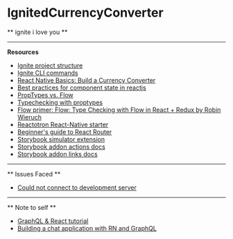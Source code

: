 # IgnitedCurrencyConverter

** ignite i love you **

---

**Resources**

- [Ignite project structure](https://github.com/infinitered/ignite/blob/master/docs/quick-start/project-structure-andross.md)
- [Ignite CLI commands](https://github.com/infinitered/ignite/blob/master/docs/quick-start/ignite-commands.md)
- [React Native Basics: Build a Currency Converter](https://learn.handlebarlabs.com/courses/enrolled/175915)
- [Best practices for component state in reactjs](http://brewhouse.io/blog/2015/03/24/best-practices-for-component-state-in-reactjs.html)
- [PropTypes vs. Flow](https://stackoverflow.com/questions/36065185/react-proptypes-vs-flow)
- [Typechecking with proptypes](https://reactjs.org/docs/typechecking-with-proptypes.html)
- [Flow primer: Flow: Type Checking with Flow in React + Redux by Robin Wieruch](https://www.robinwieruch.de/the-soundcloud-client-in-react-redux-flow/)
- [Reactotron React-Native starter](https://github.com/infinitered/reactotron/blob/master/docs/quick-start-react-native.md)
- [Beginner's guide to React Router](https://medium.freecodecamp.org/beginners-guide-to-react-router-4-8959ceb3ad58)
- [Storybook simulator extension](https://marketplace.visualstudio.com/items?itemName=Orta.vscode-react-native-storybooks)
- [Storybook addon actions docs](https://github.com/storybooks/storybook/tree/master/addons/actions)
- [Storybook addon links docs](https://github.com/storybooks/storybook/tree/release/3.4/addons/links)

---

** Issues Faced **
- [Could not connect to development server](https://github.com/facebook/react-native/issues/15388)

---

** Note to self **
- [GraphQL & React tutorial](https://blog.hichroma.com/graphql-react-tutorial-part-1-6-d0691af25858)
- [Building a chat application with RN and GraphQL](https://medium.com/react-native-training/building-chatty-a-whatsapp-clone-with-react-native-and-apollo-part-1-setup-68a02f7e11)